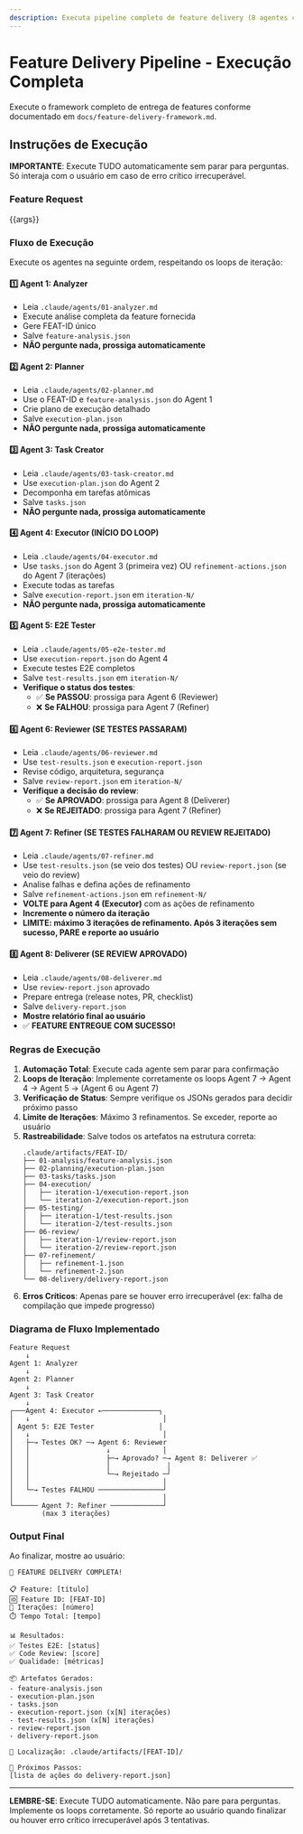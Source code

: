 ```yaml
---
description: Executa pipeline completo de feature delivery (8 agentes com loops de iteração)
---
```


# Feature Delivery Pipeline - Execução Completa

Execute o framework completo de entrega de features conforme documentado em `docs/feature-delivery-framework.md`.

## Instruções de Execução

**IMPORTANTE**: Execute TUDO automaticamente sem parar para perguntas. Só interaja com o usuário em caso de erro crítico irrecuperável.

### Feature Request
{{args}}

### Fluxo de Execução

Execute os agentes na seguinte ordem, respeitando os loops de iteração:

#### 1️⃣ Agent 1: Analyzer
- Leia `.claude/agents/01-analyzer.md`
- Execute análise completa da feature fornecida
- Gere FEAT-ID único
- Salve `feature-analysis.json`
- **NÃO pergunte nada, prossiga automaticamente**

#### 2️⃣ Agent 2: Planner
- Leia `.claude/agents/02-planner.md`
- Use o FEAT-ID e `feature-analysis.json` do Agent 1
- Crie plano de execução detalhado
- Salve `execution-plan.json`
- **NÃO pergunte nada, prossiga automaticamente**

#### 3️⃣ Agent 3: Task Creator
- Leia `.claude/agents/03-task-creator.md`
- Use `execution-plan.json` do Agent 2
- Decomponha em tarefas atômicas
- Salve `tasks.json`
- **NÃO pergunte nada, prossiga automaticamente**

#### 4️⃣ Agent 4: Executor (INÍCIO DO LOOP)
- Leia `.claude/agents/04-executor.md`
- Use `tasks.json` do Agent 3 (primeira vez) OU `refinement-actions.json` do Agent 7 (iterações)
- Execute todas as tarefas
- Salve `execution-report.json` em `iteration-N/`
- **NÃO pergunte nada, prossiga automaticamente**

#### 5️⃣ Agent 5: E2E Tester
- Leia `.claude/agents/05-e2e-tester.md`
- Use `execution-report.json` do Agent 4
- Execute testes E2E completos
- Salve `test-results.json` em `iteration-N/`
- **Verifique o status dos testes**:
  - ✅ **Se PASSOU**: prossiga para Agent 6 (Reviewer)
  - ❌ **Se FALHOU**: prossiga para Agent 7 (Refiner)

#### 6️⃣ Agent 6: Reviewer (SE TESTES PASSARAM)
- Leia `.claude/agents/06-reviewer.md`
- Use `test-results.json` e `execution-report.json`
- Revise código, arquitetura, segurança
- Salve `review-report.json` em `iteration-N/`
- **Verifique a decisão do review**:
  - ✅ **Se APROVADO**: prossiga para Agent 8 (Deliverer)
  - ❌ **Se REJEITADO**: prossiga para Agent 7 (Refiner)

#### 7️⃣ Agent 7: Refiner (SE TESTES FALHARAM OU REVIEW REJEITADO)
- Leia `.claude/agents/07-refiner.md`
- Use `test-results.json` (se veio dos testes) OU `review-report.json` (se veio do review)
- Analise falhas e defina ações de refinamento
- Salve `refinement-actions.json` em `refinement-N/`
- **VOLTE para Agent 4 (Executor)** com as ações de refinamento
- **Incremente o número da iteração**
- **LIMITE: máximo 3 iterações de refinamento. Após 3 iterações sem sucesso, PARE e reporte ao usuário**

#### 8️⃣ Agent 8: Deliverer (SE REVIEW APROVADO)
- Leia `.claude/agents/08-deliverer.md`
- Use `review-report.json` aprovado
- Prepare entrega (release notes, PR, checklist)
- Salve `delivery-report.json`
- **Mostre relatório final ao usuário**
- ✅ **FEATURE ENTREGUE COM SUCESSO!**

### Regras de Execução

1. **Automação Total**: Execute cada agente sem parar para confirmação
2. **Loops de Iteração**: Implemente corretamente os loops Agent 7 → Agent 4 → Agent 5 → (Agent 6 ou Agent 7)
3. **Verificação de Status**: Sempre verifique os JSONs gerados para decidir próximo passo
4. **Limite de Iterações**: Máximo 3 refinamentos. Se exceder, reporte ao usuário
5. **Rastreabilidade**: Salve todos os artefatos na estrutura correta:
   ```
   .claude/artifacts/FEAT-ID/
   ├── 01-analysis/feature-analysis.json
   ├── 02-planning/execution-plan.json
   ├── 03-tasks/tasks.json
   ├── 04-execution/
   │   ├── iteration-1/execution-report.json
   │   └── iteration-2/execution-report.json
   ├── 05-testing/
   │   ├── iteration-1/test-results.json
   │   └── iteration-2/test-results.json
   ├── 06-review/
   │   ├── iteration-1/review-report.json
   │   └── iteration-2/review-report.json
   ├── 07-refinement/
   │   ├── refinement-1.json
   │   └── refinement-2.json
   └── 08-delivery/delivery-report.json
   ```
6. **Erros Críticos**: Apenas pare se houver erro irrecuperável (ex: falha de compilação que impede progresso)

### Diagrama de Fluxo Implementado

```
Feature Request
    ↓
Agent 1: Analyzer
    ↓
Agent 2: Planner
    ↓
Agent 3: Task Creator
    ↓
┌───Agent 4: Executor ←──────────────┐
│   ↓                                 │
│ Agent 5: E2E Tester                │
│   ↓                                 │
│   ├─→ Testes OK? ─→ Agent 6: Reviewer
│   │                   ↓             │
│   │                   ├─→ Aprovado? ─→ Agent 8: Deliverer ✅
│   │                   │              │
│   │                   └─→ Rejeitado ─┘
│   │                                 │
│   └─→ Testes FALHOU ────────────────┘
│                                     │
└────── Agent 7: Refiner ─────────────┘
        (max 3 iterações)
```

### Output Final

Ao finalizar, mostre ao usuário:

```
🎉 FEATURE DELIVERY COMPLETA!

📋 Feature: [título]
🆔 Feature ID: [FEAT-ID]
🔄 Iterações: [número]
⏱️ Tempo Total: [tempo]

📊 Resultados:
✅ Testes E2E: [status]
✅ Code Review: [score]
✅ Qualidade: [métricas]

📦 Artefatos Gerados:
- feature-analysis.json
- execution-plan.json
- tasks.json
- execution-report.json (x[N] iterações)
- test-results.json (x[N] iterações)
- review-report.json
- delivery-report.json

📂 Localização: .claude/artifacts/[FEAT-ID]/

🚀 Próximos Passos:
[lista de ações do delivery-report.json]
```

---

**LEMBRE-SE**: Execute TUDO automaticamente. Não pare para perguntas. Implemente os loops corretamente. Só reporte ao usuário quando finalizar ou houver erro crítico irrecuperável após 3 tentativas.
